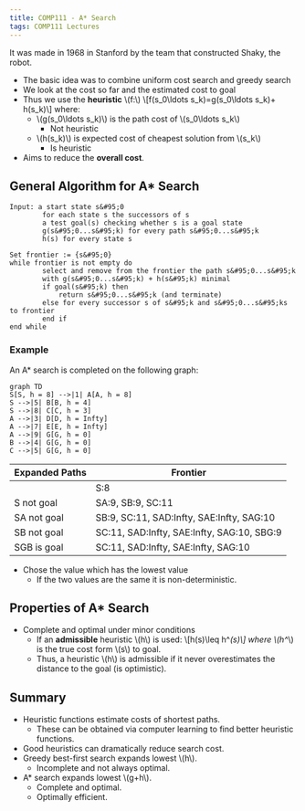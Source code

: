 ```yaml
---
title: COMP111 - A* Search
tags: COMP111 Lectures
---
```

It was made in 1968 in Stanford by the team that constructed Shaky, the robot.

* The basic idea was to combine uniform cost search and greedy search
* We look at the cost so far and the estimated cost to goal
* Thus  we use the **heuristic** &#92;(f:&#92;) &#92;[f(s&#95;0\ldots s&#95;k)=g(s&#95;0\ldots s&#95;k)+ h(s&#95;k)&#92;] where:
	* &#92;(g(s&#95;0\ldots s&#95;k)&#92;) is the path cost of &#92;(s&#95;0\ldots s&#95;k&#92;)
		* Not heuristic
	* &#92;(h(s&#95;k)&#92;) is expected cost of cheapest solution from &#92;(s&#95;k&#92;)
		* Is heuristic
* Aims to reduce the **overall cost**.

## General Algorithm for A* Search
```
Input: a start state s&#95;0
		for each state s the successors of s
		a test goal(s) checking whether s is a goal state
		g(s&#95;0...s&#95;k) for every path s&#95;0...s&#95;k
		h(s) for every state s
		
Set frontier := {s&#95;0}
while frontier is not empty do
		select and remove from the frontier the path s&#95;0...s&#95;k
		with g(s&#95;0...s&#95;k) + h(s&#95;k) minimal
		if goal(s&#95;k) then
			return s&#95;0...s&#95;k (and terminate)
		else for every successor s of s&#95;k and s&#95;0...s&#95;ks to frontier
		end if
end while
```

### Example
An A* search is completed on the following graph:

```mermaid
graph TD
S[S, h = 8] -->|1| A[A, h = 8]
S -->|5| B[B, h = 4]
S -->|8| C[C, h = 3]
A -->|3| D[D, h = Infty]
A -->|7| E[E, h = Infty]
A -->|9| G[G, h = 0]
B -->|4| G[G, h = 0]
C -->|5| G[G, h = 0]
```

| Expanded Paths | Frontier |
| --- | --- |
| | S:8 |
| S not goal | SA:9, SB:9, SC:11 |
| SA not goal | SB:9, SC:11, SAD:Infty, SAE:Infty, SAG:10 |
| SB not goal | SC:11, SAD:Infty, SAE:Infty, SAG:10, SBG:9 |
| SGB is goal | SC:11, SAD:Infty, SAE:Infty, SAG:10 |

* Chose the value which has the lowest value
	* If the two values are the same it is non-deterministic.
	
## Properties of A* Search

* Complete and optimal under minor conditions
	* If an **admissible** heuristic &#92;(h&#92;) is used: &#92;[h(s)\leq h^*(s)&#92;] where &#92;(h^*&#92;) is the true cost form &#92;(s&#92;) to goal.
	* Thus, a heuristic &#92;(h&#92;) is admissible if it never overestimates the distance to the goal (is optimistic).
	
## Summary
* Heuristic functions estimate costs of shortest paths.
	* These can be obtained via computer learning to find better heuristic functions. 
* Good heuristics can dramatically reduce search cost.
* Greedy best-first search expands lowest &#92;(h&#92;).
	* Incomplete and not always optimal.
* A* search expands lowest &#92;(g+h&#92;).
	* Complete and optimal.
	* Optimally efficient.
